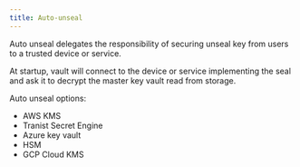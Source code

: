 ```yaml
---
title: Auto-unseal
---
```


Auto unseal delegates the responsibility of securing unseal key from users to a trusted device or service.  

At startup, vault will connect to the device or service implementing the seal and ask it to decrypt the master key vault read from storage.  

Auto unseal options:  

* AWS KMS
* Tranist Secret Engine
* Azure key vault
* HSM
* GCP Cloud KMS

